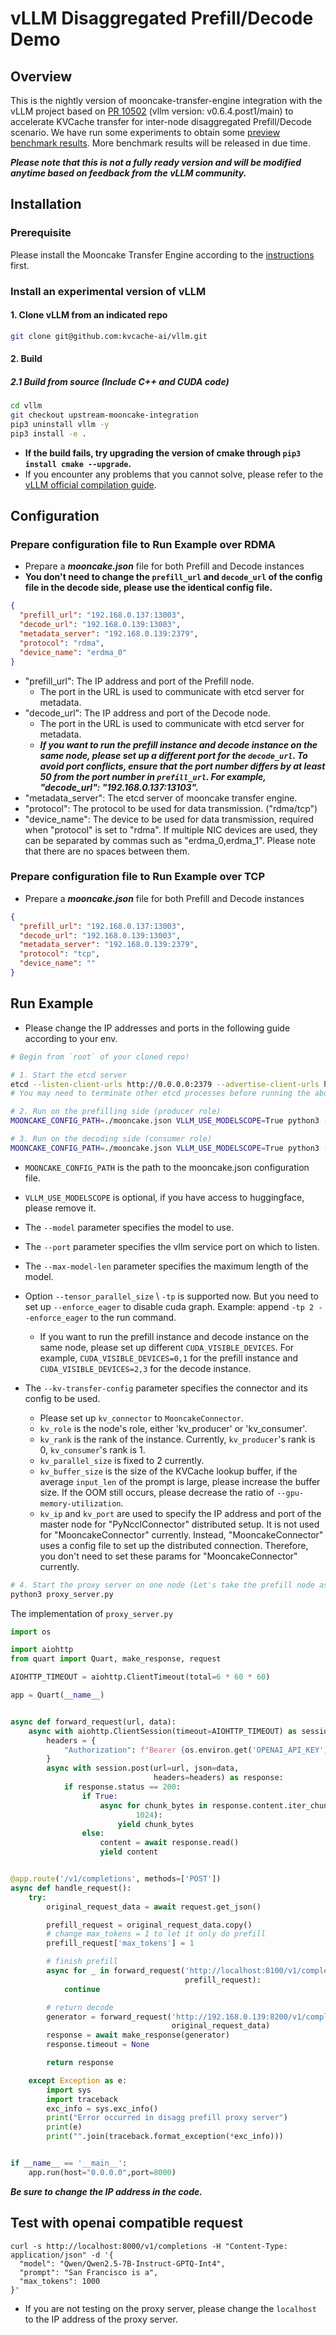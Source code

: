 # vLLM Disaggregated Prefill/Decode Demo

## Overview
This is the nightly version of mooncake-transfer-engine integration with the vLLM project based on [PR 10502](https://github.com/vllm-project/vllm/pull/10502) (vllm version: v0.6.4.post1/main) to accelerate KVCache transfer for inter-node disaggregated Prefill/Decode scenario. We have run some experiments to obtain some [preview benchmark results](vllm-benchmark-results-v0.2.md). More benchmark results will be released in due time.

**_Please note that this is not a fully ready version and will be modified anytime based on feedback from the vLLM community._**

## Installation
### Prerequisite
Please install the Mooncake Transfer Engine according to the [instructions](build.md) first.

### Install an experimental version of vLLM
#### 1. Clone vLLM from an indicated repo
```bash
git clone git@github.com:kvcache-ai/vllm.git
```
#### 2. Build
##### 2.1 Build from source (Include C++ and CUDA code)
```bash
cd vllm
git checkout upstream-mooncake-integration
pip3 uninstall vllm -y
pip3 install -e .
```
 - **If the build fails, try upgrading the version of cmake through `pip3 install cmake --upgrade`.**
 - If you encounter any problems that you cannot solve, please refer to the [vLLM official compilation guide](https://docs.vllm.ai/en/v0.6.4.post1/getting_started/installation.html#install-the-latest-code).

## Configuration
### Prepare configuration file to Run Example over RDMA

- Prepare a _**mooncake.json**_ file for both Prefill and Decode instances
- **You don't need to change the `prefill_url` and `decode_url` of the config file in the decode side, please use the identical config file.**

```json
{
  "prefill_url": "192.168.0.137:13003",
  "decode_url": "192.168.0.139:13003",
  "metadata_server": "192.168.0.139:2379",
  "protocol": "rdma",
  "device_name": "erdma_0"
}
```
- "prefill_url": The IP address and port of the Prefill node.
  - The port in the URL is used to communicate with etcd server for metadata.
- "decode_url": The IP address and port of the Decode node.
  - The port in the URL is used to communicate with etcd server for metadata.
  - **_If you want to run the prefill instance and decode instance on the same node, please set up a different port for the `decode_url`. To avoid port conflicts, ensure that the port number differs by at least 50 from the port number in `prefill_url`. For example, "decode_url": "192.168.0.137:13103"._**
- "metadata_server": The etcd server of mooncake transfer engine.
- "protocol": The protocol to be used for data transmission. ("rdma/tcp")
- "device_name": The device to be used for data transmission, required when "protocol" is set to "rdma". If multiple NIC devices are used, they can be separated by commas such as "erdma_0,erdma_1". Please note that there are no spaces between them.


### Prepare configuration file to Run Example over TCP

- Prepare a _**mooncake.json**_ file for both Prefill and Decode instances
```json
{
  "prefill_url": "192.168.0.137:13003",
  "decode_url": "192.168.0.139:13003",
  "metadata_server": "192.168.0.139:2379",
  "protocol": "tcp",
  "device_name": ""
}
```


## Run Example
 - Please change the IP addresses and ports in the following guide according to your env.
```bash
# Begin from `root` of your cloned repo!

# 1. Start the etcd server
etcd --listen-client-urls http://0.0.0.0:2379 --advertise-client-urls http://localhost:2379
# You may need to terminate other etcd processes before running the above command

# 2. Run on the prefilling side (producer role)
MOONCAKE_CONFIG_PATH=./mooncake.json VLLM_USE_MODELSCOPE=True python3 -m vllm.entrypoints.openai.api_server --model Qwen/Qwen2.5-7B-Instruct-GPTQ-Int4 --port 8100 --max-model-len 10000 --gpu-memory-utilization 0.8 --kv-transfer-config '{"kv_connector":"MooncakeConnector","kv_role":"kv_producer","kv_rank":0,"kv_parallel_size":2,"kv_buffer_size":2e9}'

# 3. Run on the decoding side (consumer role)
MOONCAKE_CONFIG_PATH=./mooncake.json VLLM_USE_MODELSCOPE=True python3 -m vllm.entrypoints.openai.api_server --model Qwen/Qwen2.5-7B-Instruct-GPTQ-Int4 --port 8200 --max-model-len 10000 --gpu-memory-utilization 0.8 --kv-transfer-config '{"kv_connector":"MooncakeConnector","kv_role":"kv_consumer","kv_rank":1,"kv_parallel_size":2,"kv_buffer_size":2e9}'
```

- `MOONCAKE_CONFIG_PATH` is the path to the mooncake.json configuration file.
- `VLLM_USE_MODELSCOPE` is optional, if you have access to huggingface, please remove it.
- The `--model` parameter specifies the model to use.
- The `--port` parameter specifies the vllm service port on which to listen.
- The `--max-model-len` parameter specifies the maximum length of the model.
- Option `--tensor_parallel_size` \ `-tp` is supported now. But you need to set up `--enforce_eager` to disable cuda graph. Example: append `-tp 2 --enforce_eager` to the run command.
  - If you want to run the prefill instance and decode instance on the same node, please set up different `CUDA_VISIBLE_DEVICES`. For example, `CUDA_VISIBLE_DEVICES=0,1` for the prefill instance and `CUDA_VISIBLE_DEVICES=2,3` for the decode instance.

- The `--kv-transfer-config` parameter specifies the connector and its config to be used.
  - Please set up `kv_connector` to `MooncakeConnector`.
  - `kv_role` is the node's role, either 'kv_producer' or 'kv_consumer'.
  - `kv_rank` is the rank of the instance. Currently, `kv_producer`'s rank is 0, `kv_consumer`'s rank is 1.
  - `kv_parallel_size` is fixed to 2 currently.
  - `kv_buffer_size` is the size of the KVCache lookup buffer, if the average `input_len` of the prompt is large, please increase the buffer size. If the OOM still occurs, please decrease the ratio of `--gpu-memory-utilization`.
  - `kv_ip` and `kv_port` are used to specify the IP address and port of the master node for "PyNcclConnector" distributed setup. It is not used for "MooncakeConnector" currently. Instead, "MooncakeConnector" uses a config file to set up the distributed connection. Therefore, you don't need to set these params for "MooncakeConnector" currently.

```bash
# 4. Start the proxy server on one node (Let's take the prefill node as an example)
python3 proxy_server.py
```
The implementation of `proxy_server.py`
```python
import os

import aiohttp
from quart import Quart, make_response, request

AIOHTTP_TIMEOUT = aiohttp.ClientTimeout(total=6 * 60 * 60)

app = Quart(__name__)


async def forward_request(url, data):
    async with aiohttp.ClientSession(timeout=AIOHTTP_TIMEOUT) as session:
        headers = {
            "Authorization": f"Bearer {os.environ.get('OPENAI_API_KEY')}"
        }
        async with session.post(url=url, json=data,
                                headers=headers) as response:
            if response.status == 200:
                if True:
                    async for chunk_bytes in response.content.iter_chunked(
                            1024):
                        yield chunk_bytes
                else:
                    content = await response.read()
                    yield content


@app.route('/v1/completions', methods=['POST'])
async def handle_request():
    try:
        original_request_data = await request.get_json()

        prefill_request = original_request_data.copy()
        # change max_tokens = 1 to let it only do prefill
        prefill_request['max_tokens'] = 1

        # finish prefill
        async for _ in forward_request('http://localhost:8100/v1/completions',
                                       prefill_request):
            continue

        # return decode
        generator = forward_request('http://192.168.0.139:8200/v1/completions', # Be sure to change the IP address for your machine
                                    original_request_data)
        response = await make_response(generator)
        response.timeout = None

        return response

    except Exception as e:
        import sys
        import traceback
        exc_info = sys.exc_info()
        print("Error occurred in disagg prefill proxy server")
        print(e)
        print("".join(traceback.format_exception(*exc_info)))


if __name__ == '__main__':
    app.run(host="0.0.0.0",port=8000)
```

**_Be sure to change the IP address in the code._**


## Test with openai compatible request
```
curl -s http://localhost:8000/v1/completions -H "Content-Type: application/json" -d '{
  "model": "Qwen/Qwen2.5-7B-Instruct-GPTQ-Int4",
  "prompt": "San Francisco is a",
  "max_tokens": 1000
}'
```
- If you are not testing on the proxy server, please change the `localhost` to the IP address of the proxy server.
